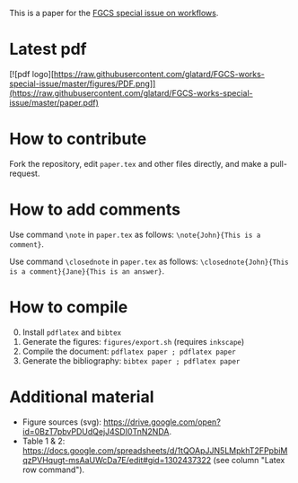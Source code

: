 This is a paper for the [FGCS special issue on workflows](http://www.journals.elsevier.com/future-generation-computer-systems/call-for-papers/special-issue-on-workflows-for-data-driven-research).

# Latest pdf

[![pdf logo][https://raw.githubusercontent.com/glatard/FGCS-works-special-issue/master/figures/PDF.png]](https://raw.githubusercontent.com/glatard/FGCS-works-special-issue/master/paper.pdf)

# How to contribute

Fork the repository, edit ```paper.tex``` and other files directly, and make a pull-request. 

# How to add comments

Use command ```\note``` in ```paper.tex``` as follows: ```\note{John}{This is a comment}```.

Use command ```\closednote``` in ```paper.tex``` as follows: ```\closednote{John}{This is a comment}{Jane}{This is an answer}```.

# How to compile

0. Install ```pdflatex``` and ```bibtex```
1. Generate the figures: ```figures/export.sh``` (requires ```inkscape```)
2. Compile the document: ```pdflatex paper ; pdflatex paper```
3. Generate the bibliography: ```bibtex paper ; pdflatex paper```

# Additional material

* Figure sources (svg): https://drive.google.com/open?id=0BzT7pbvPDUdQejJ4SDI0TnN2NDA.
* Table 1 & 2: https://docs.google.com/spreadsheets/d/1tQOApJJN5LMpkhT2FPpbiMqzPVHqugt-msAaUWcDa7E/edit#gid=1302437322 (see column "Latex row command").
